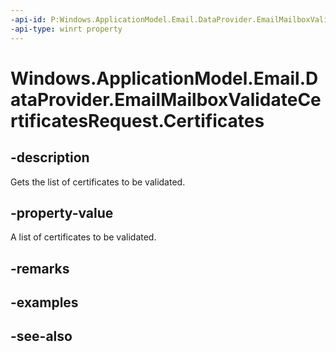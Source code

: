 ----api-id: P:Windows.ApplicationModel.Email.DataProvider.EmailMailboxValidateCertificatesRequest.Certificates
-api-type: winrt property
---<!-- Property syntaxpublic Windows.Foundation.Collections.IVectorView<Windows.Security.Cryptography.Certificates.Certificate> Certificates { get; }--># Windows.ApplicationModel.Email.DataProvider.EmailMailboxValidateCertificatesRequest.Certificates## -descriptionGets the list of certificates to be validated.## -property-valueA list of certificates to be validated.## -remarks## -examples## -see-also